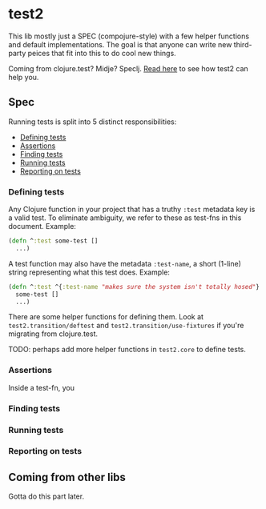 # test2

This lib mostly just a SPEC (compojure-style) with a few helper functions and default implementations. The goal is that anyone can write new third-party peices that fit into this to do cool new things.

Coming from clojure.test? Midje? Speclj. [Read here](#coming-from-other-libs) to see how test2 can help you.

## Spec

Running tests is split into 5 distinct responsibilities:

* [Defining tests](#defining-tests)
* [Assertions](#assertions)
* [Finding tests](#finding-tests)
* [Running tests](#running-tests)
* [Reporting on tests](#reporting-on-tests)

### Defining tests

Any Clojure function in your project that has a truthy `:test` metadata key is a valid test. To eliminate ambiguity, we refer to these as test-fns in this document. Example:

```clojure
(defn ^:test some-test []
  ...)
```

A test function may also have the metadata `:test-name`, a short (1-line) string representing what this test does. Example:

```clojure
(defn ^:test ^{:test-name "makes sure the system isn't totally hosed"}
  some-test []
  ...)
```

There are some helper functions for defining them. Look at `test2.transition/deftest` and `test2.transition/use-fixtures` if you're migrating from clojure.test.

TODO: perhaps add more helper functions in `test2.core` to define tests.

### Assertions

Inside a test-fn, you

### Finding tests

### Running tests

### Reporting on tests


## Coming from other libs

Gotta do this part later.
